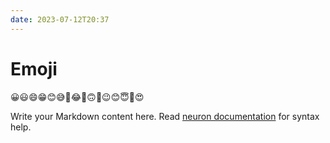 ```yaml
---
date: 2023-07-12T20:37
---
```


# Emoji

😀😃😄😁😊😅🤣😂🙂🙃🫠😉😊😇🥰😍

Write your Markdown content here. Read [neuron documentation](https://neuron.zettel.page/2011404.html) for syntax help.

